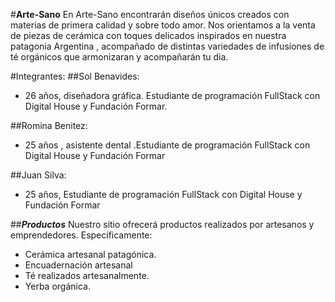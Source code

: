 #**Arte-Sano**
En Arte-Sano encontrarán diseños únicos creados con materias de primera calidad y sobre todo amor.
Nos orientamos a la venta de piezas de cerámica con toques delicados inspirados en nuestra patagonia Argentina , acompañado de distintas variedades de infusiones de té orgánicos que armonizaran y acompañarán  tu  dia.

#Integrantes:
##Sol Benavides:
- 26 años, diseñadora gráfica. Estudiante de programación FullStack con Digital House y Fundación Formar.

##Romina Benitez:
- 25 años ,  asistente dental .Estudiante de programación FullStack con Digital House y Fundación Formar

##Juan Silva:
- 25 años, Estudiante de programación FullStack con Digital House y Fundación Formar

##***Productos***
Nuestro sitio ofrecerá productos realizados por artesanos y emprendedores. 
Específicamente:
+ Cerámica artesanal patagónica.
+ Encuadernación artesanal
+ Té realizados artesanalmente.
+ Yerba orgánica.
